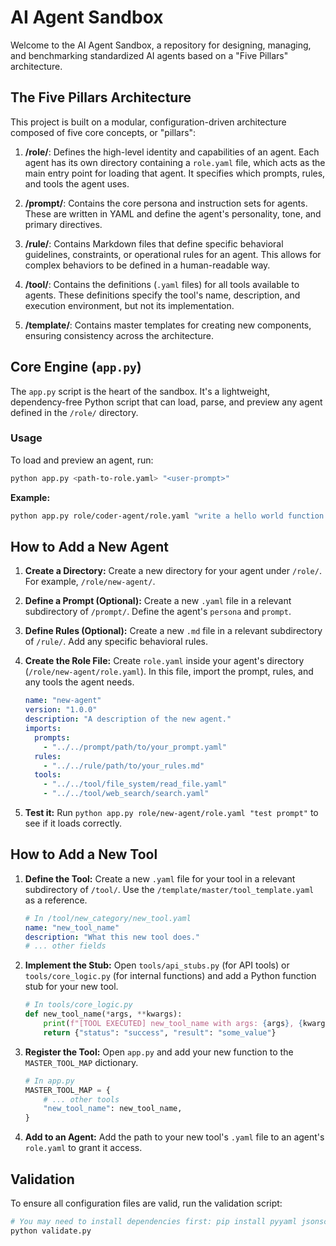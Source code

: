 # AI Agent Sandbox

Welcome to the AI Agent Sandbox, a repository for designing, managing, and benchmarking standardized AI agents based on a "Five Pillars" architecture.

## The Five Pillars Architecture

This project is built on a modular, configuration-driven architecture composed of five core concepts, or "pillars":

1.  **/role/**: Defines the high-level identity and capabilities of an agent. Each agent has its own directory containing a `role.yaml` file, which acts as the main entry point for loading that agent. It specifies which prompts, rules, and tools the agent uses.

2.  **/prompt/**: Contains the core persona and instruction sets for agents. These are written in YAML and define the agent's personality, tone, and primary directives.

3.  **/rule/**: Contains Markdown files that define specific behavioral guidelines, constraints, or operational rules for an agent. This allows for complex behaviors to be defined in a human-readable way.

4.  **/tool/**: Contains the definitions (`.yaml` files) for all tools available to agents. These definitions specify the tool's name, description, and execution environment, but not its implementation.

5.  **/template/**: Contains master templates for creating new components, ensuring consistency across the architecture.

## Core Engine (`app.py`)

The `app.py` script is the heart of the sandbox. It's a lightweight, dependency-free Python script that can load, parse, and preview any agent defined in the `/role/` directory.

### Usage
To load and preview an agent, run:
```bash
python app.py <path-to-role.yaml> "<user-prompt>"
```
**Example:**
```bash
python app.py role/coder-agent/role.yaml "write a hello world function in python"
```

## How to Add a New Agent

1.  **Create a Directory:** Create a new directory for your agent under `/role/`. For example, `/role/new-agent/`.

2.  **Define a Prompt (Optional):** Create a new `.yaml` file in a relevant subdirectory of `/prompt/`. Define the agent's `persona` and `prompt`.

3.  **Define Rules (Optional):** Create a new `.md` file in a relevant subdirectory of `/rule/`. Add any specific behavioral rules.

4.  **Create the Role File:** Create `role.yaml` inside your agent's directory (`/role/new-agent/role.yaml`). In this file, import the prompt, rules, and any tools the agent needs.

    ```yaml
    name: "new-agent"
    version: "1.0.0"
    description: "A description of the new agent."
    imports:
      prompts:
        - "../../prompt/path/to/your_prompt.yaml"
      rules:
        - "../../rule/path/to/your_rules.md"
      tools:
        - "../../tool/file_system/read_file.yaml"
        - "../../tool/web_search/search.yaml"
    ```

5.  **Test it:** Run `python app.py role/new-agent/role.yaml "test prompt"` to see if it loads correctly.

## How to Add a New Tool

1.  **Define the Tool:** Create a new `.yaml` file for your tool in a relevant subdirectory of `/tool/`. Use the `/template/master/tool_template.yaml` as a reference.

    ```yaml
    # In /tool/new_category/new_tool.yaml
    name: "new_tool_name"
    description: "What this new tool does."
    # ... other fields
    ```

2.  **Implement the Stub:** Open `tools/api_stubs.py` (for API tools) or `tools/core_logic.py` (for internal functions) and add a Python function stub for your new tool.

    ```python
    # In tools/core_logic.py
    def new_tool_name(*args, **kwargs):
        print(f"[TOOL EXECUTED] new_tool_name with args: {args}, {kwargs}")
        return {"status": "success", "result": "some_value"}
    ```

3.  **Register the Tool:** Open `app.py` and add your new function to the `MASTER_TOOL_MAP` dictionary.

    ```python
    # In app.py
    MASTER_TOOL_MAP = {
        # ... other tools
        "new_tool_name": new_tool_name,
    }
    ```

4.  **Add to an Agent:** Add the path to your new tool's `.yaml` file to an agent's `role.yaml` to grant it access.

## Validation

To ensure all configuration files are valid, run the validation script:
```bash
# You may need to install dependencies first: pip install pyyaml jsonschema
python validate.py
```
